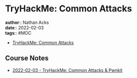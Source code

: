 # TryHackMe: Common Attacks

**author**:: Nathan Acks  
**date**:: 2022-02-03  
**tags**:: #MOC

* [TryHackMe: Common Attacks](https://tryhackme.com/room/commonattacks)

## Course Notes

* [2022-02-03 - TryHackMe: Common Attacks & Pwnkit](../log/2022-02-03-tryhackme-common-attacks-and-pwnkit.md)
